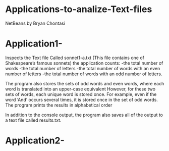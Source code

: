 # Applications-to-analize-Text-files
NetBeans
by Bryan Chontasi

# Application1-
Inspects the Text file Called sonnet1-a.txt (This file contains one of Shakespeare’s famous sonnets)
the application counts:
  -the total number of words
  -the total number of letters
  -the total number of words with an even number of letters
  -the total number of words with an odd number of letters.

The program also stores the sets of odd words and even words, where each word is translated into an upper-case equivalent
However, for these two sets of words, each unique word is stored once. For example, even if the word ‘And’ occurs several times, it is stored once in the set of odd words.
The program prints the results in alphabetical order

In addition to the console output, the program also saves all of the output
to a text file called results.txt. 

# Application2-

  
